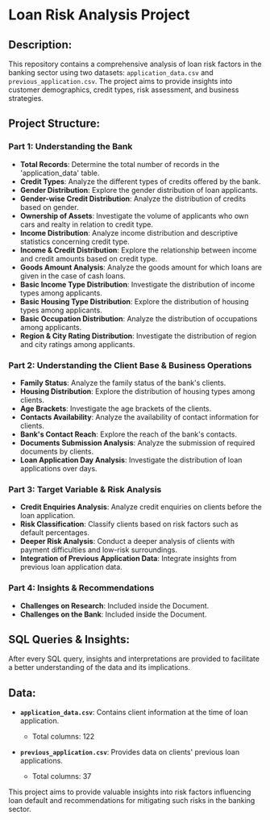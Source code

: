# Loan Risk Analysis Project

## Description:
This repository contains a comprehensive analysis of loan risk factors in the banking sector using two datasets: `application_data.csv` and `previous_application.csv`. The project aims to provide insights into customer demographics, credit types, risk assessment, and business strategies.

## Project Structure:

### Part 1: Understanding the Bank
- **Total Records**: Determine the total number of records in the 'application_data' table.
- **Credit Types**: Analyze the different types of credits offered by the bank.
- **Gender Distribution**: Explore the gender distribution of loan applicants.
- **Gender-wise Credit Distribution**: Analyze the distribution of credits based on gender.
- **Ownership of Assets**: Investigate the volume of applicants who own cars and realty in relation to credit type.
- **Income Distribution**: Analyze income distribution and descriptive statistics concerning credit type.
- **Income & Credit Distribution**: Explore the relationship between income and credit amounts based on credit type.
- **Goods Amount Analysis**: Analyze the goods amount for which loans are given in the case of cash loans.
- **Basic Income Type Distribution**: Investigate the distribution of income types among applicants.
- **Basic Housing Type Distribution**: Explore the distribution of housing types among applicants.
- **Basic Occupation Distribution**: Analyze the distribution of occupations among applicants.
- **Region & City Rating Distribution**: Investigate the distribution of region and city ratings among applicants.

### Part 2: Understanding the Client Base & Business Operations
- **Family Status**: Analyze the family status of the bank's clients.
- **Housing Distribution**: Explore the distribution of housing types among clients.
- **Age Brackets**: Investigate the age brackets of the clients.
- **Contacts Availability**: Analyze the availability of contact information for clients.
- **Bank's Contact Reach**: Explore the reach of the bank's contacts.
- **Documents Submission Analysis**: Analyze the submission of required documents by clients.
- **Loan Application Day Analysis**: Investigate the distribution of loan applications over days.

### Part 3: Target Variable & Risk Analysis
- **Credit Enquiries Analysis**: Analyze credit enquiries on clients before the loan application.
- **Risk Classification**: Classify clients based on risk factors such as default percentages.
- **Deeper Risk Analysis**: Conduct a deeper analysis of clients with payment difficulties and low-risk surroundings.
- **Integration of Previous Application Data**: Integrate insights from previous loan application data.

### Part 4: Insights & Recommendations
- **Challenges on Research**: Included inside the Document.
- **Challenges on the Bank**: Included inside the Document.
  
## SQL Queries & Insights:
After every SQL query, insights and interpretations are provided to facilitate a better understanding of the data and its implications.

## Data:
- **`application_data.csv`**: Contains client information at the time of loan application.
  - Total columns: 122

- **`previous_application.csv`**: Provides data on clients' previous loan applications.
  - Total columns: 37

This project aims to provide valuable insights into risk factors influencing loan default and recommendations for mitigating such risks in the banking sector.
